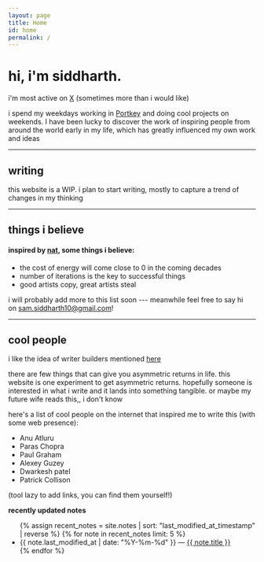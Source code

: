 ```yaml
---
layout: page
title: Home
id: home
permalink: /
---
```


# hi, i'm siddharth.

i'm most active on [X](https://x.com/siddhxrth10) (sometimes more than i would like)

i spend my weekdays working in [Portkey](https://portkey.ai) and doing cool projects on weekends. I have been lucky to discover the work of inspiring people from around the world early in my life, which has greatly influenced my own work and ideas

---
## writing

this website is a WIP. i plan to start writing, mostly to capture a trend of changes in my thinking

---
## things i believe

#### inspired by [nat](https://nat.org), some things i believe:

- the cost of energy will come close to 0 in the coming decades
- number of iterations is the key to successful things
- good artists copy, great artists steal

i will probably add more to this list soon --- meanwhile feel free to say hi on [sam.siddharth10@gmail.com](mailto:sam.siddharth10@gmail.com?subject=Hello!)!


---
## cool people

i like the idea of writer builders mentioned [here](https://www.workingtheorys.com/p/writer-builder)

there are few things that can give you asymmetric returns in life. this website is one experiment to get asymmetric returns. hopefully someone is interested in what i write and it lands into something tangible. or maybe my future wife reads this,, i don't know

here's a list of cool people  on the internet that inspired me to write this (with some web presence):

- Anu Atluru
- Paras Chopra
- Paul Graham
- Alexey Guzey
- Dwarkesh patel
- Patrick Collison

(tool lazy to add links, you can find them yourself!)


<strong>recently updated notes</strong>

<ul>
  {% assign recent_notes = site.notes | sort: "last_modified_at_timestamp" | reverse %}
  {% for note in recent_notes limit: 5 %}
    <li>
      {{ note.last_modified_at | date: "%Y-%m-%d" }} — <a class="internal-link" href="{{ site.baseurl }}{{ note.url }}">{{ note.title }}</a>
    </li>
  {% endfor %}
</ul>

<style>
  .wrapper {
    max-width: 46em;
  }
</style>
